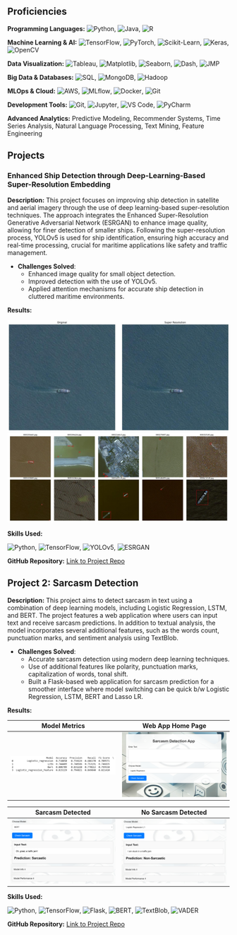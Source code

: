## Proficiencies

**Programming Languages:** ![Python](https://img.shields.io/badge/-Python-3776AB?logo=python&logoColor=white), ![Java](https://img.shields.io/badge/-Java-007396?logo=java&logoColor=white), ![R](https://img.shields.io/badge/-R-276DC3?logo=r&logoColor=white)

**Machine Learning & AI:** ![TensorFlow](https://img.shields.io/badge/-TensorFlow-FF6F00?logo=tensorflow&logoColor=white), ![PyTorch](https://img.shields.io/badge/-PyTorch-EE4C2C?logo=pytorch&logoColor=white), ![Scikit-Learn](https://img.shields.io/badge/-Scikit--Learn-F7931E?logo=scikit-learn&logoColor=white), ![Keras](https://img.shields.io/badge/-Keras-D00000?logo=keras&logoColor=white), ![OpenCV](https://img.shields.io/badge/-OpenCV-5C3EE8?logo=opencv&logoColor=white)

**Data Visualization:** ![Tableau](https://img.shields.io/badge/-Tableau-E97627?logo=tableau&logoColor=white), ![Matplotlib](https://img.shields.io/badge/-Matplotlib-11557C), ![Seaborn](https://img.shields.io/badge/-Seaborn-3776AB), ![Dash](https://img.shields.io/badge/-Dash-008B8B), ![JMP](https://img.shields.io/badge/-JMP-0076A8)

**Big Data & Databases:** ![SQL](https://img.shields.io/badge/-SQL-4479A1?logo=postgresql&logoColor=white), ![MongoDB](https://img.shields.io/badge/-MongoDB-47A248?logo=mongodb&logoColor=white), ![Hadoop](https://img.shields.io/badge/-Hadoop-66CCFF?logo=apache-hadoop&logoColor=black)

**MLOps & Cloud:** ![AWS](https://img.shields.io/badge/-AWS-232F3E?logo=amazon-aws&logoColor=white), ![MLflow](https://img.shields.io/badge/-MLflow-0194E2), ![Docker](https://img.shields.io/badge/-Docker-2496ED?logo=docker&logoColor=white), ![Git](https://img.shields.io/badge/-Git-F05032?logo=git&logoColor=white)

**Development Tools:** ![Git](https://img.shields.io/badge/-Git-F05032?logo=git&logoColor=white), ![Jupyter](https://img.shields.io/badge/-Jupyter-F37626?logo=jupyter&logoColor=white), ![VS Code](https://img.shields.io/badge/-VS%20Code-007ACC?logo=visual-studio-code&logoColor=white), ![PyCharm](https://img.shields.io/badge/-PyCharm-000000?logo=pycharm&logoColor=white)

**Advanced Analytics:** Predictive Modeling, Recommender Systems, Time Series Analysis, Natural Language Processing, Text Mining, Feature Engineering

## Projects
### Enhanced Ship Detection through Deep-Learning-Based Super-Resolution Embedding

**Description:**
This project focuses on improving ship detection in satellite and aerial imagery through the use of deep learning-based super-resolution techniques. The approach integrates the Enhanced Super-Resolution Generative Adversarial Network (ESRGAN) to enhance image quality, allowing for finer detection of smaller ships. Following the super-resolution process, YOLOv5 is used for ship identification, ensuring high accuracy and real-time processing, crucial for maritime applications like safety and traffic management.

- **Challenges Solved**:
    - Enhanced image quality for small object detection.
    - Improved detection with the use of YOLOv5.
    - Applied attention mechanisms for accurate ship detection in cluttered maritime environments.

**Results:**

![Super-Resolution Image Before and After](images/side_by_side.jpg)
![YOLOv5 Detection Results](images/final_bb.jpg)

**Skills Used:**

![Python](https://img.shields.io/badge/-Python-3776AB?logo=python&logoColor=white), ![TensorFlow](https://img.shields.io/badge/-TensorFlow-FF6F00?logo=tensorflow&logoColor=white), ![YOLOv5](https://img.shields.io/badge/-YOLOv5-yellow?logo=yolo), ![ESRGAN](https://img.shields.io/badge/-ESRGAN-green)

**GitHub Repository:** <a href="https://github.com/satvikp221b/Ship-Detection-Super-Res" target="_blank">Link to Project Repo</a>

## Project 2: Sarcasm Detection

**Description:**
This project aims to detect sarcasm in text using a combination of deep learning models, including Logistic Regression, LSTM, and BERT. The project features a web application where users can input text and receive sarcasm predictions. In addition to textual analysis, the model incorporates several additional features, such as the words count, punctuation marks, and sentiment analysis using TextBlob.

- **Challenges Solved**:
    - Accurate sarcasm detection using modern deep learning techniques.
    - Use of additional features like polarity, punctuation marks, capitalization of words, tonal shift.
    - Built a Flask-based web application for sarcasm prediction for a smoother interface where model switching can be quick b/w Logistic Regression, LSTM, BERT and Lasso LR.


**Results:**

| Model Metrics | Web App Home Page |
| -------------- | --------------- |
| <img src="images/Metrics_df.png" width="300"/> | <img src="images/Default_home.png" width="300"/> |

| Sarcasm Detected | No Sarcasm Detected |
| ------------------- | ------------------- |
| <img src="images/sarcasm.png" width="300"/> | <img src="images/non_sarcasm.png" width="300"/> |

**Skills Used:**

![Python](https://img.shields.io/badge/-Python-3776AB?logo=python&logoColor=white), ![TensorFlow](https://img.shields.io/badge/-TensorFlow-FF6F00?logo=tensorflow&logoColor=white), ![Flask](https://img.shields.io/badge/-Flask-black?logo=flask), ![BERT](https://img.shields.io/badge/-BERT-yellow?logo=bert), ![TextBlob](https://img.shields.io/badge/-TextBlob-lightgrey?logo=python&logoColor=green), ![VADER](https://img.shields.io/badge/-VADER-darkgreen?logo=vader&logoColor=white)

**GitHub Repository:** [Link to Project Repo](https://github.com/satvikp221b/Sarcasm-Detector-NLP)







